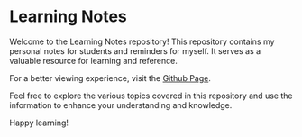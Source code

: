 # Learning Notes

Welcome to the Learning Notes repository! This repository contains my personal notes for students and reminders for myself. It serves as a valuable resource for learning and reference.

For a better viewing experience, visit the [Github Page](https://ftrier.github.io/learning-notes/).

Feel free to explore the various topics covered in this repository and use the information to enhance your understanding and knowledge.

Happy learning!
